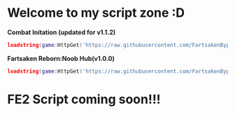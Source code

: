 # Welcome to my script zone :D
**Combat Initation (updated for v1.1.2)**
```lua
loadstring(game:HttpGet('https://raw.githubusercontent.com/FartsakenBypasser/Scripts-Made-In-Ohio/main/combatinitiation.luau'))()
```
**Fartsaken Reborn:Noob Hub(v1.0.0)**
```lua
loadstring(game:HttpGet('https://raw.githubusercontent.com/FartsakenBypasser/Scripts-Made-In-Ohio/main/fartforsaken.luau'))()
```

# FE2 Script coming soon!!!
